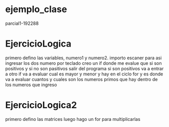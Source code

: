 # ejemplo_clase
parcial1-192288
# EjercicioLogica
primero defino las variables, numero1 y numero2.
importo escaner para asi ingresar los dos numero por teclado
creo un if donde me evalue que si son positivos y si no son pasitivos salir del programa
si son positivos va a entrar a otro if va a evaluar cual es mayor y menor y hay en el ciclo for y es donde va a evaluar cuantos y cuales son los numeros primos que hay dentro de los numeros que ingreso

# EjercicioLogica2
primero defino las matrices
luego hago un for para multiplicarlas 


